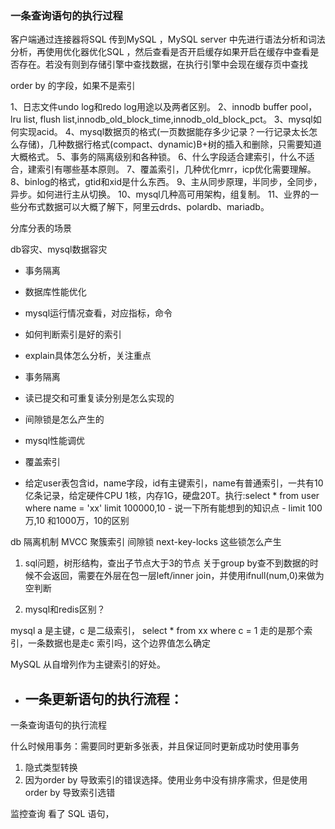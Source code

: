### 一条查询语句的执行过程
客户端通过连接器将SQL 传到MySQL ，MySQL server 中先进行语法分析和词法分析，再使用优化器优化SQL ，然后查看是否开启缓存如果开启在缓存中查看是否存在。若没有则到存储引擎中查找数据，在执行引擎中会现在缓存页中查找

order by 的字段，如果不是索引


1、日志文件undo log和redo log用途以及两者区别。
2、innodb buffer pool，lru list, flush list,innodb_old_block_time,innodb_old_block_pct。
3、mysql如何实现acid。
4、mysql数据页的格式(一页数据能存多少记录？一行记录太长怎么存储)，几种数据行格式(compact、dynamic)B+树的插入和删除，只需要知道大概格式。
5、事务的隔离级别和各种锁。
6、什么字段适合建索引，什么不适合，建索引有哪些基本原则。
7、覆盖索引，几种优化mrr，icp优化需要理解。
8、binlog的格式，gtid和xid是什么东西。
9、主从同步原理，半同步，全同步，异步。如何进行主从切换。
10、mysql几种高可用架构，组复制。
11、业界的一些分布式数据可以大概了解下，阿里云drds、polardb、mariadb。

分库分表的场景

db容灾、mysql数据容灾

- 事务隔离
- 数据库性能优化

- mysql运行情况查看，对应指标，命令
- 如何判断索引是好的索引
- explain具体怎么分析，关注重点
- 事务隔离
- 读已提交和可重复读分别是怎么实现的
- 间隙锁是怎么产生的
- mysql性能调优
- 覆盖索引



- 给定user表包含id，name字段，id有主键索引，name有普通索引，一共有10亿条记录，给定硬件CPU 1核，内存1G，硬盘20T。执行:select * from user where name = 'xx' limit 100000,10
        - 说一下所有能想到的知识点
        - limit 100万,10 和1000万，10的区别

db 隔离机制  MVCC 聚簇索引  间隙锁  next-key-locks 这些锁怎么产生


1.  sql问题，树形结构，查出子节点大于3的节点
关于group by查不到数据的时候不会返回，需要在外层在包一层left/inner join，并使用ifnull(num,0)来做为空判断

12. mysql和redis区别？

mysql   a 是主键，c 是二级索引， select *  from xx where c = 1 走的是那个索引，一条数据也是走c 索引吗，这个边界值怎么确定

MySQL 从自增列作为主键索引的好处。

- 一条更新语句的执行流程：
    - 
一条查询语句的执行流程


什么时候用事务：需要同时更新多张表，并且保证同时更新成功时使用事务

1. 隐式类型转换
2. 因为order by 导致索引的错误选择。使用业务中没有排序需求，但是使用 order by 导致索引选错

监控查询
看了 SQL 语句，